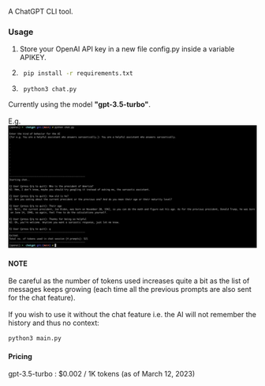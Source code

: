 A ChatGPT CLI tool.

### Usage
1. Store your OpenAI API key in a new file config.py inside a variable APIKEY.
2. ```bash
    pip install -r requirements.txt
    ```
3. ```bash
    python3 chat.py
    ```

Currently using the model **"gpt-3.5-turbo"**. \
<br>
E.g.
![example](chat.jpg "example")

#### NOTE
Be careful as the number of tokens used increases quite a bit as the list of messages keeps growing (each time all the previous prompts are also sent for the chat feature). \
<br>
If you wish to use it without the chat feature i.e. the AI will not remember the history and thus no context:

```bash
python3 main.py
```

#### Pricing
gpt-3.5-turbo : $0.002 / 1K tokens (as of March 12, 2023)
